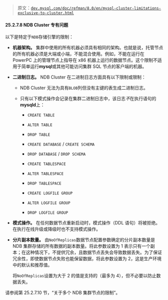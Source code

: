 > 原文：[`dev.mysql.com/doc/refman/8.0/en/mysql-cluster-limitations-exclusive-to-cluster.html`](https://dev.mysql.com/doc/refman/8.0/en/mysql-cluster-limitations-exclusive-to-cluster.html)

#### 25.2.7.8 NDB Cluster 专有问题

以下是特定于`NDB`存储引擎的限制：

+   **机器架构。** 集群中使用的所有机器必须具有相同的架构。也就是说，托管节点的所有机器必须是大端或小端，不能混合使用。例如，不能在运行在 PowerPC 上的管理节点上指导在 x86 机器上运行的数据节点。这个限制不适用于简单运行**mysql**或其他可能访问集群 SQL 节点的客户端的机器。

+   **二进制日志。** NDB Cluster 在二进制日志方面具有以下限制或限制：

    +   NDB Cluster 无法为具有`BLOB`列但没有主键的表生成二进制日志。

    +   只有以下模式操作会记录在集群二进制日志中，该日志*不*在执行语句的**mysqld**上：

        +   `CREATE TABLE`

        +   `ALTER TABLE`

        +   `DROP TABLE`

        +   `CREATE DATABASE` / `CREATE SCHEMA`

        +   `DROP DATABASE` / `DROP SCHEMA`

        +   `CREATE TABLESPACE`

        +   `ALTER TABLESPACE`

        +   `DROP TABLESPACE`

        +   `CREATE LOGFILE GROUP`

        +   `ALTER LOGFILE GROUP`

        +   `DROP LOGFILE GROUP`

+   **模式操作。** 在任何数据节点重新启动时，模式操作（DDL 语句）将被拒绝。在执行在线升级或降级时也不支持模式操作。

+   **分片副本数量。** 由`NoOfReplicas`数据节点配置参数确定的分片副本数量是 NDB 集群存储的所有数据的副本数量。将此参数设置为 1 表示只有一个副本；在这种情况下，不提供冗余，且数据节点丢失会导致数据丢失。为了保证冗余性，即使数据节点失败也能保留数据，将此参数设置为 2，这是生产环境中的默认和推荐值。

    将`NoOfReplicas`设置为大于 2 的值是支持的（最多为 4），但不必要以防止数据丢失。

请参阅第 25.2.7.10 节，“关于多个 NDB 集群节点的限制”。
